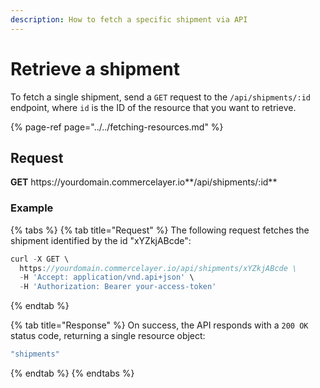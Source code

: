 ```yaml
---
description: How to fetch a specific shipment via API
---
```


# Retrieve a shipment

To fetch a single shipment, send a `GET` request to the `/api/shipments/:id` endpoint, where `id` is the ID of the resource that you want to retrieve.

{% page-ref page="../../fetching-resources.md" %}

## Request

**GET** https://<i></i>yourdomain.commercelayer.io**/api/shipments/:id**

### **Example**

{% tabs %}
{% tab title="Request" %}
The following request fetches the shipment identified by the id "xYZkjABcde":

```javascript
curl -X GET \
  https://yourdomain.commercelayer.io/api/shipments/xYZkjABcde \
  -H 'Accept: application/vnd.api+json' \
  -H 'Authorization: Bearer your-access-token'
```
{% endtab %}

{% tab title="Response" %}
On success, the API responds with a `200 OK` status code, returning a single resource object:

```javascript
"shipments"
```
{% endtab %}
{% endtabs %}
